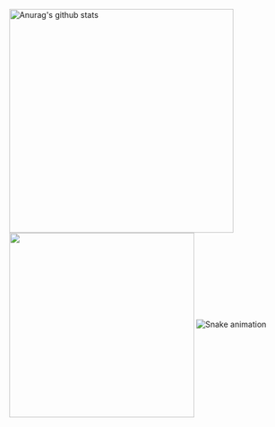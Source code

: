 <a href="#js-calendar-graph"><img align="center" src="https://github-readme-stats.vercel.app/api?username=1337encrypted&show_icons=true&include_all_commits=true&theme=onedark&hide_border=true" alt="Anurag's github stats" width="400" height="400" /></a>
<a href="#js-calendar-graph"><img align="center" src="https://github-readme-stats.vercel.app/api/top-langs/?username=1337encrypted&layout=compact&theme=onedark&hide_border=true" width="330" height="330" /></a>
![Snake animation](https://github.com/thepiyushmalhotra/thepiyushmalhotra/blob/output/github-contribution-grid-snake.svg)
